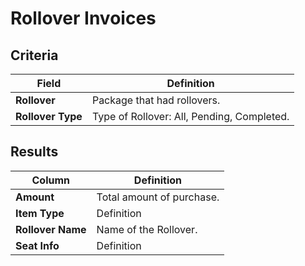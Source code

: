 # Rollover Invoices

## Criteria

| **Field** | **Definition** |
| --- | --- |
| **Rollover** | Package that had rollovers. |
| **Rollover Type** | Type of Rollover: All, Pending, Completed. |

## Results

| **Column** | **Definition** |
| --- | --- |
| **Amount** | Total amount of purchase. |
| **Item Type** | Definition |
| **Rollover Name** | Name of the Rollover. |
| **Seat Info** | Definition |

